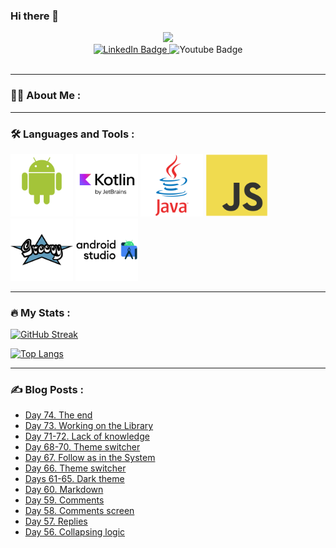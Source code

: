 ### Hi there 👋

<div id="header" align="center">
  <img src="https://media.giphy.com/media/M9gbBd9nbDrOTu1Mqx/giphy.gif" width="100"/>
</div>

<div id="badges" align="center">
  <a href="https://www.linkedin.com/in/yauheni-slizh-5b7a7236/">
    <img src="https://img.shields.io/badge/LinkedIn-blue?style=for-the-badge&logo=linkedin&logoColor=white" alt="LinkedIn Badge"/>
  </a>
  <a>
    <img src="https://img.shields.io/github/stars/kiolk?style=social" alt="Youtube Badge"/>
   </a>
</div>

<div align="center">
  <img src="https://komarev.com/ghpvc/?username=kiolk&style=flat-square&color=blue" alt=""/>
</div>

---

### :woman_technologist: About Me :

---

### :hammer_and_wrench: Languages and Tools :
<div>
  <img src="https://raw.githubusercontent.com/devicons/devicon/master/icons/android/android-original-wordmark.svg" title="Android" alt="Android" height="100" width="100"/>
  <img src="https://github.com/devicons/devicon/blob/master/icons/kotlin/kotlin-original-wordmark.svg" title="Kotlin" alt="Kotli" height="100" width="100"/>
  <img src="https://github.com/devicons/devicon/blob/master/icons/java/java-original-wordmark.svg" title="Java" alt="Java" height="100" width="100"/>
  <img src="https://github.com/devicons/devicon/blob/master/icons/javascript/javascript-original.svg" title="Js" alt="Js" height="100" width="100"/>
  <img src="https://github.com/devicons/devicon/blob/master/icons/groovy/groovy-original.svg" title="Groovy" alt="Groovy" height="100" width="100"/>
  <img src="https://github.com/devicons/devicon/blob/master/icons/androidstudio/androidstudio-original-wordmark.svg" title="AndroidStudio" alt="AndroidStudiohttps://github.com/devicons/devicon/blob/master/icons/androidstudio/androidstudio-original-wordmark.svg" height="100" width="100"/>
</div>

<!--
**Kiolk/Kiolk** is a ✨ _special_ ✨ repository because its `README.md` (this file) appears on your GitHub profile.

Here are some ideas to get you started:

- 🔭 I’m currently working on ...
- 🌱 I’m currently learning ...
- 👯 I’m looking to collaborate on ...
- 🤔 I’m looking for help with ...
- 💬 Ask me about ...
- 📫 How to reach me: ...
- 😄 Pronouns: ...
- ⚡ Fun fact: ...
-->
---

### :fire: My Stats :
[![GitHub Streak](http://github-readme-streak-stats.herokuapp.com?user=Kiolk&theme=dark&background=000000)](https://git.io/streak-stats)

[![Top Langs](https://github-readme-stats.vercel.app/api/top-langs/?username=Kiolk)](https://github.com/anuraghazra/github-readme-stats)

---

### :writing_hand: Blog Posts :
<!-- BLOG-POST-LIST:START -->
- [Day 74. The end](https://dev.to/kiolk/day-74-the-end-2ge1)
- [Day 73. Working on the Library](https://dev.to/kiolk/day-73-working-on-the-library-3jea)
- [Day 71-72. Lack of knowledge](https://dev.to/kiolk/day-71-72-lack-of-knowledge-22f)
- [Day 68-70. Theme switcher](https://dev.to/kiolk/day-68-70-theme-switcher-265k)
- [Day 67. Follow as in the System](https://dev.to/kiolk/day-67-follow-as-in-the-system-35il)
- [Day 66. Theme switcher](https://dev.to/kiolk/day-66-theme-switcher-4088)
- [Days 61-65. Dark theme](https://dev.to/kiolk/days-61-65-dark-5e01)
- [Day 60. Markdown](https://dev.to/kiolk/day-60-markdown-h74)
- [Day 59. Comments](https://dev.to/kiolk/day-59-comments-5f43)
- [Day 58. Comments screen](https://dev.to/kiolk/day-58-comments-screen-4fa)
- [Day 57. Replies](https://dev.to/kiolk/day-57-replies-4jd5)
- [Day 56. Collapsing logic](https://dev.to/kiolk/day-56-collapsing-logic-1mjl)
<!-- BLOG-POST-LIST:END -->

